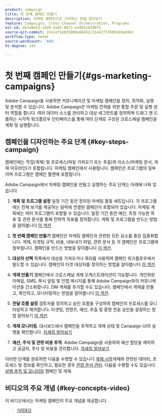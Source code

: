 ```yaml
---
product: campaign
title: 첫 번째 캠페인 만들기
description: 마케팅 캠페인으로 시작하는 방법 알아보기
feature: Campaigns, Cross Channel Orchestration, Programs
exl-id: eb1a0e52-14d9-4ad2-8bf2-ea955c6fd0f5
source-git-commit: 2ce1ef1e935080a66452c31442f745891b9ab9b3
workflow-type: tm+mt
source-wordcount: '443'
ht-degree: 14%

---
```


# 첫 번째 캠페인 만들기{#gs-marketing-campaigns}

Adobe Campaign을 사용하면 커뮤니케이션 및 마케팅 캠페인을 정의, 최적화, 실행 및 분석할 수 있습니다. Adobe Campaign은 마케팅 전략을 위한 통합 주문 및 실행 센터 역할을 합니다. 여러 데이터 소스를 관리하고 대상 세그먼트를 정의하며 드래그 앤 드롭하는 시각적 워크플로우 인터페이스를 통해 여러 단계로 구성된 크로스채널 캠페인을 계획 및 실행합니다.


<!--In addition, the **Marketing Resource Management (MRM)** module lets you control marketing actions in a collaborative mode by providing complete management and real-time tracking of the tasks, budgets and marketing resources involved. The Marketing Resource Management lets you optimize and regulate the management of internal and external processes, resources and marketing campaigns, as well as third party relations (agencies, printers, etc.). For more on this, refer to [this section](about-marketing-resource-management.md).

>[!NOTE]
>
>Capabilities related to population targeting, message personalization and message delivery on the various channels are detailed in [this section](../../delivery/using/steps-about-delivery-creation-steps.md).-->


## 캠페인을 디자인하는 주요 단계 {#key-steps-campaign}

캠페인에는 작업(게재) 및 프로세스(파일 가져오기 또는 추출)와 리소스(마케팅 문서, 게재 아웃라인)가 포함됩니다. 마케팅 캠페인에서 사용됩니다. 캠페인은 프로그램의 일부이며 프로그램은 캠페인 플랜에 포함됩니다.

Adobe Campaign에서 마케팅 캠페인을 만들고 실행하는 주요 단계는 아래에 나와 있습니다.

1. **계획 및 프로그램 설정** 일정 기간 동안 정의된 마케팅 활동 세트입니다. 각 프로그램에는 전체 보기를 제공하는 달력에 연결된 캠페인이 포함되어 있습니다. 마케팅 계획에는 여러 프로그램이 포함될 수 있습니다. 일정 기간 동안 예산, 측정 가능한 목표 및 관련 문서를 통해 전략적 목표를 정의합니다. 계획 및 프로그램을 만드는 방법을 알아봅니다 [이 섹션](marketing-campaign-create.md#create-plan-and-program).

1. **첫 번째 캠페인 만들기**
캠페인은 마케팅 캠페인과 관련된 모든 요소를 중앙 집중화합니다. 게재, 타겟팅 규칙, 비용, 내보내기 파일, 관련 문서 등 각 캠페인은 프로그램에 첨부됩니다. 캠페인을 만드는 방법을 알아봅니다 [이 섹션](marketing-campaign-create.md#create-a-campaign).

1. **대상자 선택**
목록에서 대상을 가져오거나 쿼리를 사용하여 캠페인 워크플로우에서 빌드할 수 있습니다. 캠페인의 타겟 대상자를 정의하는 방법을 알아봅니다 [이 섹션](marketing-campaign-target.md#select-the-target-population).

1. **게재 만들기**
캠페인에서 크로스채널 게재 오케스트레이션이 가능합니다. 개인화된 이메일, SMS, 푸시 알림 및 인앱 메시지를 통해 Adobe Campaign와의 커뮤니케이션을 간소화합니다. DM 게재를 추가할 수도 있습니다. 캠페인에서 게재를 만들고, 확인하고, 모니터링하는 방법을 알아봅니다 [이 섹션](marketing-campaign-deliveries.md).

1. **전달 흐름 설정**
검토자를 정의하고 승인 흐름을 구성하여 캠페인의 프로세스를 모니터링하고 제어합니다. 타겟팅, 컨텐츠, 예산, 추출 및 증명 전송 승인을 설정하는 방법 알아보기 [이 섹션](marketing-campaign-approval.md).

1. **게재 모니터링**.
대시보드에서 캠페인을 추적하고 게재 상태 및 Campaign UI의 실행을 확인합니다. [자세히 알아보기](marketing-campaign-monitoring.md)

1. **예산, 주식 및 관련 비용 추적**.
Adobe Campaign을 사용하여 예산 할당을 제어하고 공급자, 주식 및 비용을 관리합니다. [자세히 알아보기](providers--stocks-and-budgets.md#create-service-providers-and-their-cost-structures)

이러한 단계를 완료하면 다음을 수행할 수 있습니다 [게재 시작](marketing-campaign-deliveries.md#start-a-delivery)게재와 관련된 데이터, 프로세스 및 정보를 확인하고, 필요한 경우 [관련 문서 관리](marketing-campaign-deliveries.md#manage-associated-documents). 다음을 수행할 수도 있습니다 [실행 추적 및 모니터링](marketing-campaign-monitoring.md) 캠페인 및 게재.


## 비디오의 주요 개념 {#key-concepts-video}

이 비디오에서는 마케팅 캠페인의 주요 개념을 제공합니다.

>[!VIDEO](https://video.tv.adobe.com/v/35131?quality=12)
